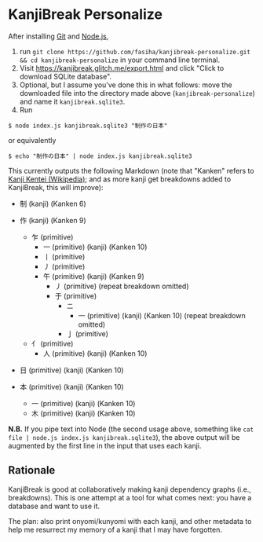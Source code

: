 # KanjiBreak Personalize

After installing [Git](https://git-scm.com) and [Node.js](https://nodejs.org),

1. run `git clone https://github.com/fasiha/kanjibreak-personalize.git && cd kanjibreak-personalize` in your command line terminal.
1. Visit https://kanjibreak.glitch.me/export.html and click "Click to download SQLite database".
1. Optional, but I assume you've done this in what follows: move the downloaded file into the directory made above (`kanjibreak-personalize`) and name it `kanjibreak.sqlite3`.
1. Run
```
$ node index.js kanjibreak.sqlite3 "制作の日本"
```
or equivalently
```
$ echo "制作の日本" | node index.js kanjibreak.sqlite3
```

This currently outputs the following Markdown (note that "Kanken" refers to [Kanji Kentei (Wikipedia)](https://en.wikipedia.org/wiki/Kanji_Kentei); and as more kanji get breakdowns added to KanjiBreak, this will improve):

- 制 (kanji) (Kanken 6)

- 作 (kanji) (Kanken 9)
  - 乍 (primitive)
    - 一 (primitive) (kanji) (Kanken 10)
    - 丨 (primitive)
    - 丿 (primitive)
    - 午 (primitive) (kanji) (Kanken 9)
      - 丿 (primitive) (repeat breakdown omitted)
      - 于 (primitive)
        - ニ
          - 一 (primitive) (kanji) (Kanken 10) (repeat breakdown omitted)
        - 亅 (primitive)
  - 亻 (primitive)
    - 人 (primitive) (kanji) (Kanken 10)

- 日 (primitive) (kanji) (Kanken 10)

- 本 (primitive) (kanji) (Kanken 10)
  - 一 (primitive) (kanji) (Kanken 10)
  - 木 (primitive) (kanji) (Kanken 10)

**N.B.** If you pipe text into Node (the second usage above, something like `cat file | node.js index.js kanjibreak.sqlite3`), the above output will be augmented by the first line in the input that uses each kanji.

## Rationale

KanjiBreak is good at collaboratively making kanji dependency graphs (i.e., breakdowns). This is one attempt at a tool for what comes next: you have a database and want to use it.

The plan: also print onyomi/kunyomi with each kanji, and other metadata to help me resurrect my memory of a kanji that I may have forgotten.